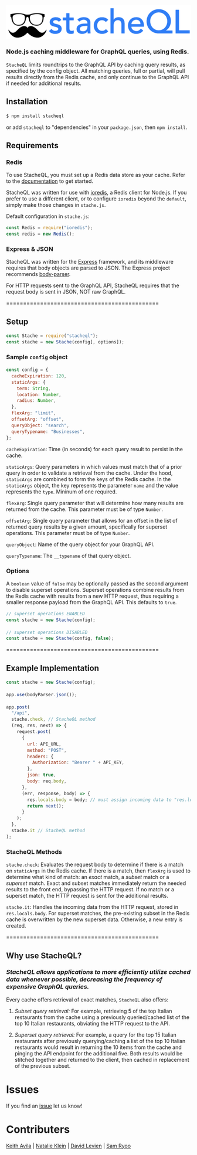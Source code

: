 ![stacheql](./demo/src/assets/logo.png)

### Node.js caching middleware for GraphQL queries, using Redis.

`StacheQL` limits roundtrips to the GraphQL API by caching query results, as specified by the config object. All matching queries, full or partial, will pull results directly from the Redis cache, and only continue to the GraphQL API if needed for additional results.

## Installation

```bash
$ npm install stacheql
```

or add `stacheql` to "dependencies" in your `package.json`, then `npm install`.

## Requirements

### Redis

To use StacheQL, you must set up a Redis data store as your cache. Refer to the [documentation](https://redis.io/topics/quickstart) to get started.

StacheQL was written for use with [ioredis](https://github.com/luin/ioredis), a Redis client for Node.js. If you prefer to use a different client, or to configure `ioredis` beyond the `default`, simply make those changes in `stache.js`.

Default configuration in `stache.js`:

```js
const Redis = require("ioredis");
const redis = new Redis();
```

### Express & JSON

StacheQL was written for the [Express](https://expressjs.com/) framework, and its middleware requires that body objects are parsed to JSON. The Express project recommends [body-parser](https://www.npmjs.com/package/body-parser).

For HTTP requests sent to the GraphQL API, StacheQL requires that the request body is sent in JSON, NOT raw GraphQL.

=============================================

## Setup

```js
const Stache = require("stacheql");
const stache = new Stache(config[, options]);
```

### Sample `config` object

```js
const config = {
  cacheExpiration: 120,
  staticArgs: {
    term: String,
    location: Number,
    radius: Number,
  },
  flexArg: "limit",
  offsetArg: "offset",
  queryObject: "search",
  queryTypename: "Businesses",
};
```

`cacheExpiration`: Time (in seconds) for each query result to persist in the cache.

`staticArgs`: Query parameters in which values must match that of a prior query in order to validate a retrieval from the cache. Under the hood, `staticArgs` are combined to form the keys of the Redis cache. In the `staticArgs` object, the key represents the parameter `name` and the value represents the `type`. Mininum of one required.

`flexArg`: Single query parameter that will determine how many results are returned from the cache. This parameter must be of type `Number`.

`offsetArg`: Single query parameter that allows for an offset in the list of returned query results by a given amount, specifically for superset operations. This parameter must be of type `Number`.

`queryObject`: Name of the query object for your GraphQL API.

`queryTypename`: The `__typename` of that query object.

### Options

A `boolean` value of `false` may be optionally passed as the second argument to disable superset operations. Superset operations combine results from the Redis cache with results from a new HTTP request, thus requiring a smaller response payload from the GraphQL API. This defaults to `true`.

```js
// superset operations ENABLED
const stache = new Stache(config);

// superset operations DISABLED
const stache = new Stache(config, false);
```

=============================================

## Example Implementation

```js
const stache = new Stache(config);

app.use(bodyParser.json());

app.post(
  "/api",
  stache.check, // StacheQL method
  (req, res, next) => {
    request.post(
      {
        url: API_URL,
        method: "POST",
        headers: {
          Authorization: "Bearer " + API_KEY,
        },
        json: true,
        body: req.body,
      },
      (err, response, body) => {
        res.locals.body = body; // must assign incoming data to "res.locals.body" and return next()
        return next();
      }
    );
  },
  stache.it // StacheQL method
);
```

### StacheQL Methods

`stache.check`: Evaluates the request body to determine if there is a match on `staticArgs` in the Redis cache. If there is a match, then `flexArg` is used to determine what kind of match: an _exact_ match, a _subset_ match or a _superset_ match. Exact and subset matches immediately return the needed results to the front end, bypassing the HTTP request. If no match or a superset match, the HTTP request is sent for the additional results.

`stache.it`: Handles the incoming data from the HTTP request, stored in `res.locals.body`. For superset matches, the pre-existing subset in the Redis cache is overwritten by the new superset data. Otherwise, a new entry is created.

=============================================

## Why use StacheQL?

### _StacheQL allows applications to more efficiently utilize cached data whenever possible, decreasing the frequency of expensive GraphQL queries._

Every cache offers retrieval of exact matches, `StacheQL` also offers:

1. _Subset query retrieval:_ For example, retrieving 5 of the top Italian restaurants from the cache using a previously queried/cached list of the top 10 Italian restaurants, obviating the HTTP request to the API.

2. _Superset query retrieval:_ For example, a query for the top 15 Italian restaurants after previously querying/caching a list of the top 10 Italian restaurants would result in returning the 10 items from the cache and pinging the API endpoint for the additional five. Both results would be stitched together and returned to the client, then cached in replacement of the previous subset.

# Issues

If you find an [issue](https://github.com/stacheql/StacheQL/issues) let us know!

# Contributers

[Keith Avila] | [Natalie Klein] | [David Levien] | [Sam Ryoo]

[keith avila]: https://github.com/keithav
[natalie klein]: https://github.com/natalie-klein
[david levien]: https://github.com/dlev01
[sam ryoo]: https://github.com/samryoo
